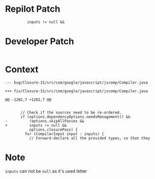 # Repilot Patch

```
          inputs != null &&
```

# Developer Patch

```

```

# Context

```
--- bug/Closure-31/src/com/google/javascript/jscomp/Compiler.java

+++ fix/Closure-31/src/com/google/javascript/jscomp/Compiler.java

@@ -1282,7 +1282,7 @@

 
       // Check if the sources need to be re-ordered.
       if (options.dependencyOptions.needsManagement() &&
-          !options.skipAllPasses &&
+          inputs != null &&
           options.closurePass) {
         for (CompilerInput input : inputs) {
           // Forward-declare all the provided types, so that they
```

# Note

`inputs` can not be `null` as it's used letter